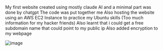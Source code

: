 My first website created using mostly claude AI and a minimal part was done by chatgpt
The code was put together me
Also hosting the website using an AWS EC2 Instance to practice my Ubuntu skills (Too much information for my hacker friends)
Also learnt that i could get a free subdomain name that could point to my public ip
Also added encryption to my webpage

![image](https://github.com/user-attachments/assets/51271cb5-1381-461c-a14e-612d69defe48)
